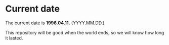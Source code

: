 # Current date

The current date is **1996.04.11.** (YYYY.MM.DD.)

This repository will be good when the world ends, so we will know how long it lasted.